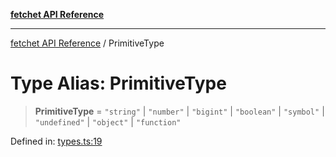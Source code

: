 [**fetchet API Reference**](../README.md)

***

[fetchet API Reference](../README.md) / PrimitiveType

# Type Alias: PrimitiveType

> **PrimitiveType** = `"string"` \| `"number"` \| `"bigint"` \| `"boolean"` \| `"symbol"` \| `"undefined"` \| `"object"` \| `"function"`

Defined in: [types.ts:19](https://github.com/brysonbw/fetchet/blob/cb463bcedb07349f7406e3d774822146d47c777d/src/types.ts#L19)
